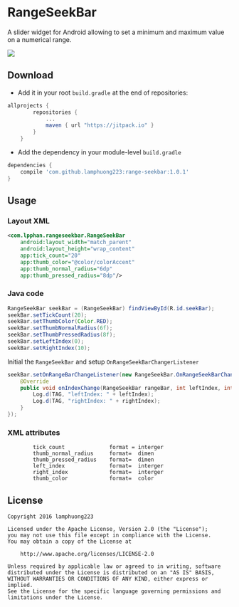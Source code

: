RangeSeekBar
===============

A slider widget for Android allowing to set a minimum and maximum value on a numerical range.

![](https://raw.githubusercontent.com/lamphuong223/range-seekbar/master/screenshot/s1.png)

Download
------
- Add it in your root `build.gradle` at the end of repositories:
```groovy
allprojects {
        repositories {
            ...
            maven { url "https://jitpack.io" }
        }
    }
```
- Add the dependency in your module-level `build.gradle`
```groovy
dependencies {
    compile 'com.github.lamphuong223:range-seekbar:1.0.1'
}
```
Usage
-----
### Layout XML
```xml
<com.lpphan.rangeseekbar.RangeSeekBar
    android:layout_width="match_parent"
    android:layout_height="wrap_content"
    app:tick_count="20"
    app:thumb_color="@color/colorAccent"
    app:thumb_normal_radius="6dp"
    app:thumb_pressed_radius="8dp"/>
```
### Java code
```java
RangeSeekBar seekBar = (RangeSeekBar) findViewById(R.id.seekBar);
seekBar.setTickCount(20);
seekBar.setThumbColor(Color.RED);
seekBar.setThumbNormalRadius(6f);
seekBar.setThumbPressedRadius(8f);
seekBar.setLeftIndex(0);
seekBar.setRightIndex(10);
```
Initial the `RangeSeekBar` and setup `OnRangeSeekBarChangerListener`
```java
seekBar.setOnRangeBarChangeListener(new RangeSeekBar.OnRangeSeekBarChangerListener() {
    @Override
    public void onIndexChange(RangeSeekBar rangeBar, int leftIndex, int rightIndex) {
        Log.d(TAG, "leftIndex: " + leftIndex);
        Log.d(TAG, "rightIndex: " + rightIndex);
    }
});
```
### XML attributes 
            tick_count              format = interger   
            thumb_normal_radius     format=  dimen
            thumb_pressed_radius    format=  dimen
            left_index              format=  interger
            right_index             format=  interger
            thumb_color             format=  color
License
-------

    Copyright 2016 lamphuong223

    Licensed under the Apache License, Version 2.0 (the "License");
    you may not use this file except in compliance with the License.
    You may obtain a copy of the License at

        http://www.apache.org/licenses/LICENSE-2.0

    Unless required by applicable law or agreed to in writing, software
    distributed under the License is distributed on an "AS IS" BASIS,
    WITHOUT WARRANTIES OR CONDITIONS OF ANY KIND, either express or implied.
    See the License for the specific language governing permissions and
    limitations under the License.
